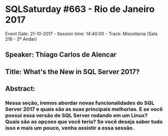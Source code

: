# SQLSaturday #663 - Rio de Janeiro 2017
Event Date: 21-10-2017 - Session time: 14:40:00 - Track: Miscellania (Sala 216 - 2º Andar)
## Speaker: Thiago Carlos de Alencar
## Title: What's the New in SQL Server 2017?
## Abstract:
### Nessa seção, iremos abordar novas funcionalidades do SQL Server 2017 e quais são as suas principais melhorias.  E se você possui essa versão de SQL Server rodando em um Linux? Quais são as opçoes que você teria? Se você deseja saber tudo isso e mais um pouco, venha assistir a essa sessão.
